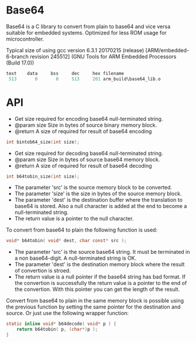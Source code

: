 # Base64

Base64 is a C library to convert from plain to base64 and vice versa suitable for embedded systems.
Optimized for less ROM usage for microcontroller.

Typical size of using gcc version 6.3.1 20170215 (release) [ARM/embedded-6-branch revision 245512] (GNU Tools for ARM Embedded Processors (Build 17.0)) 

```C
text    data     bss     dec     hex filename
 513       0       0     513     201 arm_build\base64_lib.o
 ```

# API

 * Get size required for encoding base64 null-terminated string.
 * @param size Size in bytes of source binary memory block.
 * @return A size of required for result of base64 encoding 

```C
int bintob64_size(int size);
```

 * Get size required for decoding base64 null-terminated string.
 * @param size Size in bytes of source base64 memory block.
 * @return A size of required for result of base64 decoding 

```C
int b64tobin_size(int size);
```
* The parameter 'src' is the source memory block to be converted.
* The parameter 'size' is the size in bytes of the source memory block.
* The parameter 'dest' is the destination buffer where the translation to base64 is stored. Also a null character is added at the end to become a null-terminated string.
* The return value is a pointer to the null character.

To convert from base64 to plain the following function is used:
```C
void* b64tobin( void* dest, char const* src );
```
* The parameter 'src' is the source base64 string. It must be terminated in a non base64-digit. A null-terminated string is OK.
* The parameter 'dest' is the destination memory block where the result of convertion is stroed.
* The return value is a null pointer if the base64 string has bad format. If the convertion is successfully the return value is a pointer to the end of the convertion. With this pointer you can get the length of the result.

Convert from base64 to plain in the same memory block is possible using the previous function by setting the same pointer for the destination and source. Or just use the following wrapper function:
```C
static inline void* b64decode( void* p ) {
    return b64tobin( p, (char*)p );
}
```
